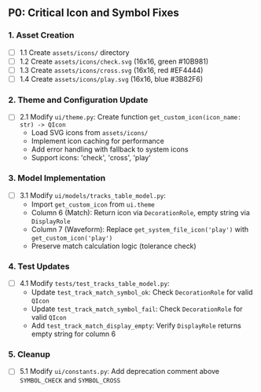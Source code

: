 ## P0: Critical Icon and Symbol Fixes

### 1. Asset Creation
- [ ] 1.1 Create `assets/icons/` directory
- [ ] 1.2 Create `assets/icons/check.svg` (16x16, green #10B981)
- [ ] 1.3 Create `assets/icons/cross.svg` (16x16, red #EF4444)
- [ ] 1.4 Create `assets/icons/play.svg` (16x16, blue #3B82F6)

### 2. Theme and Configuration Update
- [ ] 2.1 Modify `ui/theme.py`: Create function `get_custom_icon(icon_name: str) -> QIcon`
  - Load SVG icons from `assets/icons/`
  - Implement icon caching for performance
  - Add error handling with fallback to system icons
  - Support icons: 'check', 'cross', 'play'

### 3. Model Implementation
- [ ] 3.1 Modify `ui/models/tracks_table_model.py`:
  - Import `get_custom_icon` from `ui.theme`
  - Column 6 (Match): Return icon via `DecorationRole`, empty string via `DisplayRole`
  - Column 7 (Waveform): Replace `get_system_file_icon('play')` with `get_custom_icon('play')`
  - Preserve match calculation logic (tolerance check)

### 4. Test Updates
- [ ] 4.1 Modify `tests/test_tracks_table_model.py`:
  - Update `test_track_match_symbol_ok`: Check `DecorationRole` for valid `QIcon`
  - Update `test_track_match_symbol_fail`: Check `DecorationRole` for valid `QIcon`
  - Add `test_track_match_display_empty`: Verify `DisplayRole` returns empty string for column 6

### 5. Cleanup
- [ ] 5.1 Modify `ui/constants.py`: Add deprecation comment above `SYMBOL_CHECK` and `SYMBOL_CROSS`